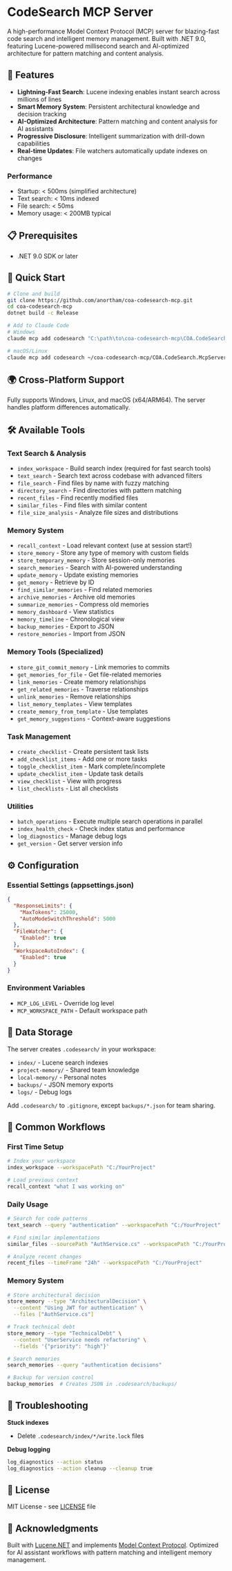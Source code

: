 # CodeSearch MCP Server

A high-performance Model Context Protocol (MCP) server for blazing-fast code search and intelligent memory management. Built with .NET 9.0, featuring Lucene-powered millisecond search and AI-optimized architecture for pattern matching and content analysis.

## 🚀 Features

- **Lightning-Fast Search**: Lucene indexing enables instant search across millions of lines
- **Smart Memory System**: Persistent architectural knowledge and decision tracking
- **AI-Optimized Architecture**: Pattern matching and content analysis for AI assistants
- **Progressive Disclosure**: Intelligent summarization with drill-down capabilities
- **Real-time Updates**: File watchers automatically update indexes on changes

### Performance
- Startup: < 500ms (simplified architecture)
- Text search: < 10ms indexed
- File search: < 50ms
- Memory usage: < 200MB typical

## 📋 Prerequisites

- .NET 9.0 SDK or later

## 🚀 Quick Start

```bash
# Clone and build
git clone https://github.com/anortham/coa-codesearch-mcp.git
cd coa-codesearch-mcp
dotnet build -c Release

# Add to Claude Code
# Windows
claude mcp add codesearch "C:\path\to\coa-codesearch-mcp\COA.CodeSearch.McpServer\bin\Release\net9.0\COA.CodeSearch.McpServer.exe"

# macOS/Linux  
claude mcp add codesearch ~/coa-codesearch-mcp/COA.CodeSearch.McpServer/bin/Release/net9.0/COA.CodeSearch.McpServer
```

## 🌍 Cross-Platform Support

Fully supports Windows, Linux, and macOS (x64/ARM64). The server handles platform differences automatically.

## 🛠️ Available Tools

### Text Search & Analysis
- `index_workspace` - Build search index (required for fast search tools)
- `text_search` - Search text across codebase with advanced filters
- `file_search` - Find files by name with fuzzy matching
- `directory_search` - Find directories with pattern matching
- `recent_files` - Find recently modified files
- `similar_files` - Find files with similar content
- `file_size_analysis` - Analyze file sizes and distributions

### Memory System
- `recall_context` - Load relevant context (use at session start!)
- `store_memory` - Store any type of memory with custom fields
- `store_temporary_memory` - Store session-only memories
- `search_memories` - Search with AI-powered understanding
- `update_memory` - Update existing memories
- `get_memory` - Retrieve by ID
- `find_similar_memories` - Find related memories
- `archive_memories` - Archive old memories
- `summarize_memories` - Compress old memories
- `memory_dashboard` - View statistics
- `memory_timeline` - Chronological view
- `backup_memories` - Export to JSON
- `restore_memories` - Import from JSON

### Memory Tools (Specialized)
- `store_git_commit_memory` - Link memories to commits
- `get_memories_for_file` - Get file-related memories
- `link_memories` - Create memory relationships
- `get_related_memories` - Traverse relationships
- `unlink_memories` - Remove relationships
- `list_memory_templates` - View templates
- `create_memory_from_template` - Use templates
- `get_memory_suggestions` - Context-aware suggestions

### Task Management
- `create_checklist` - Create persistent task lists
- `add_checklist_items` - Add one or more tasks
- `toggle_checklist_item` - Mark complete/incomplete
- `update_checklist_item` - Update task details
- `view_checklist` - View with progress
- `list_checklists` - List all checklists

### Utilities
- `batch_operations` - Execute multiple search operations in parallel
- `index_health_check` - Check index status and performance
- `log_diagnostics` - Manage debug logs
- `get_version` - Get server version info

## ⚙️ Configuration

### Essential Settings (appsettings.json)
```json
{
  "ResponseLimits": {
    "MaxTokens": 25000,
    "AutoModeSwitchThreshold": 5000
  },
  "FileWatcher": {
    "Enabled": true
  },
  "WorkspaceAutoIndex": {
    "Enabled": true
  }
}
```

### Environment Variables
- `MCP_LOG_LEVEL` - Override log level
- `MCP_WORKSPACE_PATH` - Default workspace path

## 📁 Data Storage

The server creates `.codesearch/` in your workspace:
- `index/` - Lucene search indexes
- `project-memory/` - Shared team knowledge
- `local-memory/` - Personal notes
- `backups/` - JSON memory exports
- `logs/` - Debug logs

Add `.codesearch/` to `.gitignore`, except `backups/*.json` for team sharing.

## 🚀 Common Workflows

### First Time Setup
```bash
# Index your workspace
index_workspace --workspacePath "C:/YourProject"

# Load previous context  
recall_context "what I was working on"
```

### Daily Usage
```bash
# Search for code patterns
text_search --query "authentication" --workspacePath "C:/YourProject"

# Find similar implementations
similar_files --sourcePath "AuthService.cs" --workspacePath "C:/YourProject"

# Analyze recent changes
recent_files --timeFrame "24h" --workspacePath "C:/YourProject"
```

### Memory System
```bash
# Store architectural decision
store_memory --type "ArchitecturalDecision" \
  --content "Using JWT for authentication" \
  --files ["AuthService.cs"]

# Track technical debt  
store_memory --type "TechnicalDebt" \
  --content "UserService needs refactoring" \
  --fields '{"priority": "high"}'

# Search memories
search_memories --query "authentication decisions"

# Backup for version control
backup_memories  # Creates JSON in .codesearch/backups/
```

## 🐛 Troubleshooting

**Stuck indexes**
- Delete `.codesearch/index/*/write.lock` files

**Debug logging**
```bash
log_diagnostics --action status
log_diagnostics --action cleanup --cleanup true
```

## 📄 License

MIT License - see [LICENSE](LICENSE) file

## 🙏 Acknowledgments

Built with [Lucene.NET](https://lucenenet.apache.org/) and implements [Model Context Protocol](https://modelcontextprotocol.io/). Optimized for AI assistant workflows with pattern matching and intelligent memory management.